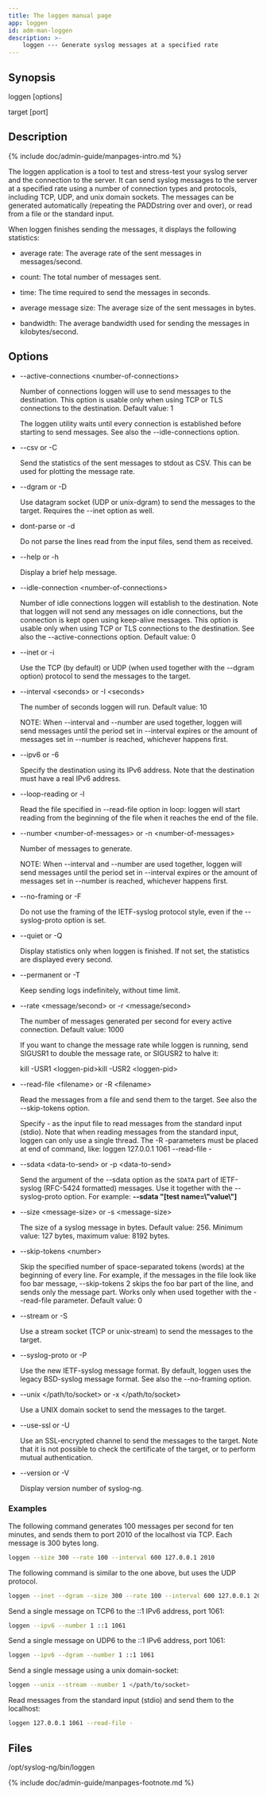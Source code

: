 ```yaml
---
title: The loggen manual page
app: loggen
id: adm-man-loggen
description: >-
    loggen --- Generate syslog messages at a specified rate
---
```


## Synopsis

loggen \[options\]

target \[port\]

## Description

{% include doc/admin-guide/manpages-intro.md %}

The loggen application is a tool to test and stress-test your syslog
server and the connection to the server. It can send syslog messages to
the server at a specified rate using a number of connection types and
protocols, including TCP, UDP, and unix domain sockets. The messages can
be generated automatically (repeating the PADDstring over and over), or
read from a file or the standard input.

When loggen finishes sending the messages, it displays the following
statistics:

- average rate: The average rate of the sent messages in
    messages/second.

- count: The total number of messages sent.

- time: The time required to send the messages in seconds.

- average message size: The average size of the sent messages in
    bytes.

- bandwidth: The average bandwidth used for sending the messages in
    kilobytes/second.

## Options

- \--active-connections \<number-of-connections\>

    Number of connections loggen will use to send messages to the
    destination. This option is usable only when using TCP or TLS
    connections to the destination. Default value: 1

    The loggen utility waits until every connection is established
    before starting to send messages. See also the \--idle-connections
    option.

- \--csv or -C

    Send the statistics of the sent messages to stdout as CSV. This can
    be used for plotting the message rate.

- \--dgram or -D

    Use datagram socket (UDP or unix-dgram) to send the messages to the
    target. Requires the \--inet option as well.

- dont-parse or -d

    Do not parse the lines read from the input files, send them as
    received.

- \--help or -h

    Display a brief help message.

- \--idle-connection \<number-of-connections\>

    Number of idle connections loggen will establish to the destination.
    Note that loggen will not send any messages on idle connections, but
    the connection is kept open using keep-alive messages. This option
    is usable only when using TCP or TLS connections to the destination.
    See also the \--active-connections option. Default value: 0

- \--inet or -i

    Use the TCP (by default) or UDP (when used together with the
    \--dgram option) protocol to send the messages to the target.

- \--interval \<seconds\> or -I \<seconds\>

    The number of seconds loggen will run. Default value: 10

    NOTE: When \--interval and \--number are used together, loggen will
    send messages until the period set in \--interval expires or the
    amount of messages set in \--number is reached, whichever happens
    first.

- \--ipv6 or -6

    Specify the destination using its IPv6 address. Note that the
    destination must have a real IPv6 address.

- \--loop-reading or -l

    Read the file specified in \--read-file option in loop: loggen will
    start reading from the beginning of the file when it reaches the end
    of the file.

- \--number \<number-of-messages\> or -n \<number-of-messages\>

    Number of messages to generate.

    NOTE: When \--interval and \--number are used together, loggen will
    send messages until the period set in \--interval expires or the
    amount of messages set in \--number is reached, whichever happens
    first.

- \--no-framing or -F

    Do not use the framing of the IETF-syslog protocol style, even if
    the \--syslog-proto option is set.

- \--quiet or -Q

    Display statistics only when loggen is finished. If not set, the
    statistics are displayed every second.

- \--permanent or -T

    Keep sending logs indefinitely, without time limit.

- \--rate \<message/second\> or -r \<message/second\>

    The number of messages generated per second for every active
    connection. Default value: 1000

    If you want to change the message rate while loggen is running, send
    SIGUSR1 to double the message rate, or SIGUSR2 to halve it:

    kill -USR1 \<loggen-pid\>kill -USR2 \<loggen-pid\>

- \--read-file \<filename\> or -R \<filename\>

    Read the messages from a file and send them to the target. See also
    the \--skip-tokens option.

    Specify - as the input file to read messages from the standard input
    (stdio). Note that when reading messages from the standard input,
    loggen can only use a single thread. The -R -parameters must be
    placed at end of command, like: loggen 127.0.0.1 1061 \--read-file -

- \--sdata \<data-to-send\> or -p \<data-to-send\>

    Send the argument of the \--sdata option as the `SDATA` part of
    IETF-syslog (RFC-5424 formatted) messages. Use it together with the
    \--syslog-proto option. For example: **\--sdata \"\[test
    name=\\\"value\\\"\]**

- \--size \<message-size\> or -s \<message-size\>

    The size of a syslog message in bytes. Default value: 256. Minimum
    value: 127 bytes, maximum value: 8192 bytes.

- \--skip-tokens \<number\>

    Skip the specified number of space-separated tokens (words) at the
    beginning of every line. For example, if the messages in the file
    look like foo bar message, \--skip-tokens 2 skips the foo bar part
    of the line, and sends only the message part. Works only when used
    together with the \--read-file parameter. Default value: 0

- \--stream or -S

    Use a stream socket (TCP or unix-stream) to send the messages to the
    target.

- \--syslog-proto or -P

    Use the new IETF-syslog message format. By
    default, loggen uses the legacy BSD-syslog message format.
    See also the \--no-framing option.

- \--unix \</path/to/socket\> or -x \</path/to/socket\>

    Use a UNIX domain socket to send the messages to the target.

- \--use-ssl or -U

    Use an SSL-encrypted channel to send the messages to the target.
    Note that it is not possible to check the certificate of the target,
    or to perform mutual authentication.

- \--version or -V

    Display version number of syslog-ng.

### Examples

The following command generates 100 messages per second for ten minutes,
and sends them to port 2010 of the localhost via TCP. Each message is
300 bytes long.

```bash
loggen --size 300 --rate 100 --interval 600 127.0.0.1 2010
```

The following command is similar to the one above, but uses the UDP
protocol.

```bash
loggen --inet --dgram --size 300 --rate 100 --interval 600 127.0.0.1 2010
```

Send a single message on TCP6 to the ::1 IPv6 address, port 1061:

```bash
loggen --ipv6 --number 1 ::1 1061
```

Send a single message on UDP6 to the ::1 IPv6 address, port 1061:

```bash
loggen --ipv6 --dgram --number 1 ::1 1061
```

Send a single message using a unix domain-socket:

```bash
loggen --unix --stream --number 1 </path/to/socket>
```

Read messages from the standard input (stdio) and send them to the
localhost:

```bash
loggen 127.0.0.1 1061 --read-file -
```

## Files

/opt/syslog-ng/bin/loggen

{% include doc/admin-guide/manpages-footnote.md %}
